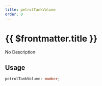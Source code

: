 ```yaml
---
title: petrolTankVolume
order: 0
---
```


# {{ $frontmatter.title }}

No Description

## Usage

```ts
petrolTankVolume: number;
```
